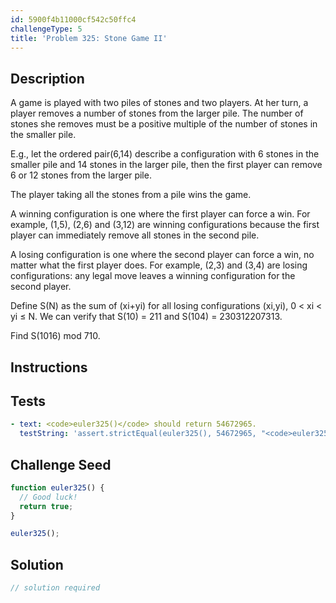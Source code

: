 ```yaml
---
id: 5900f4b11000cf542c50ffc4
challengeType: 5
title: 'Problem 325: Stone Game II'
---
```


## Description
<section id='description'>
A game is played with two piles of stones and two players. At her turn, a player removes a number of stones from the larger pile. The number of stones she removes must be a positive multiple of the number of stones in the smaller pile.



E.g., let the ordered pair(6,14) describe a configuration with 6 stones in the smaller pile and 14 stones in the larger pile, then the first player can remove 6 or 12 stones from the larger pile.



The player taking all the stones from a pile wins the game.



A winning configuration is one where the first player can force a win. For example, (1,5), (2,6) and (3,12) are winning configurations because the first player can immediately remove all stones in the second pile.



A losing configuration is one where the second player can force a win, no matter what the first player does. For example, (2,3) and (3,4) are losing configurations: any legal move leaves a winning configuration for the second player.



Define S(N) as the sum of (xi+yi) for all losing configurations (xi,yi), 0 < xi < yi ≤ N. We can verify that S(10) = 211 and S(104) = 230312207313.



Find S(1016) mod 710.
</section>

## Instructions
<section id='instructions'>

</section>

## Tests
<section id='tests'>

```yml
- text: <code>euler325()</code> should return 54672965.
  testString: 'assert.strictEqual(euler325(), 54672965, "<code>euler325()</code> should return 54672965.");'

```

</section>

## Challenge Seed
<section id='challengeSeed'>

<div id='js-seed'>

```js
function euler325() {
  // Good luck!
  return true;
}

euler325();
```

</div>



</section>

## Solution
<section id='solution'>

```js
// solution required
```
</section>
